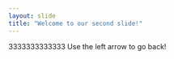 ```yaml
---
layout: slide
title: "Welcome to our second slide!"
---
```

3333333333333
Use the left arrow to go back!

